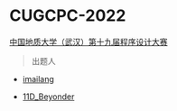 # CUGCPC-2022


[中国地质大学（武汉）第十九届程序设计大赛](https://ac.nowcoder.com/acm/contest/35753)

> 出题人

- [imailang](https://github.com/imailang)

- [11D_Beyonder](https:11d-beyonder.github.io)
